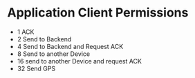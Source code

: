 # Application Client Permissions #

  * 1 ACK
  * 2 Send to Backend
  * 4 Send to Backend and Request ACK
  * 8 Send to another Device
  * 16 send to another Device and request ACK
  * 32 Send GPS